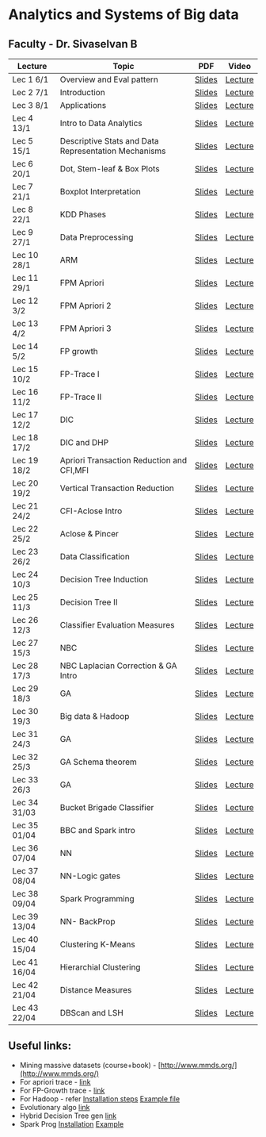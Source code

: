 # Analytics and Systems of Big data
##  Faculty - Dr. Sivaselvan B

|Lecture |Topic |PDF|Video|
|---|---|---|---|
| Lec 1	 6/1|	Overview and Eval pattern| [Slides](https://drive.google.com/file/d/11EJ6P43_0_aAuAyZdz2lM4wWXfJrC9cz/view)| [Lecture](https://drive.google.com/file/d/1eBfzOTXIhFgP9Yr3J_Yf_suRCV8Z_ljY/view)|
| Lec 2	7/1|Introduction	| [Slides](https://drive.google.com/file/d/1Nz8ob307KTyR1Deg0nlisyy3_yAK6Lwz/view)| [Lecture](https://drive.google.com/file/d/1UpmAfqrVFcgnntBC7dMmxO9fcFmoptjQ/view)|
| Lec 3	8/1| Applications	| [Slides](https://drive.google.com/file/d/1TD35xW0QBxdYSTBBsfC8UyyRXDw1YMVY/view)| [Lecture](https://drive.google.com/file/d/1GJwNYnO_k4HvxboFu7rnEchB4EYOI4Fq/view)|
| Lec 4	13/1| Intro to Data Analytics	| [Slides](https://drive.google.com/file/d/13Xi4i_guUxuES83mR5szX9UCjtV_W3PQ/view)| [Lecture](https://drive.google.com/file/d/1e2-c4wF7Le76ixAjMfN6FBiWa5tKocrB/view)|
| Lec 5	15/1|Descriptive Stats and Data Representation Mechanisms	| [Slides](https://drive.google.com/file/d/1NMK5SgXyh6gAfTJVrIs-M5EgsUFT3PNX/view)| [Lecture](https://drive.google.com/file/d/1MVvowtjE-CovFsBKqRbhVC111p_6KVrm/view)|
| Lec 6	20/1|Dot, Stem-leaf & Box Plots	| [Slides](https://drive.google.com/file/d/1Rgj_osyO92Nb_Qz7JmfOlxnZDWVxbZBw/view)| [Lecture](https://drive.google.com/file/d/1ZlU_aCAtlD0ywnVlqg1Xe-pu250qWw6s/view)|
| Lec 7	21/1|Boxplot Interpretation	| [Slides](https://drive.google.com/file/d/1-fRTTmcwciKYtJT7BwliZz0GkrKVg0JA/view)| [Lecture](https://drive.google.com/file/d/1s9d1RoFloP4XeH7B6Qaa_3Ate24pmZN_/view)|
| Lec 8	22/1|KDD Phases	| [Slides](https://drive.google.com/file/d/1HIH0F4WkUqUr9QZ_VpwvFJGDiVN63ctX/view)| [Lecture](https://drive.google.com/file/d/1tF4XBkIyN71z5m77CAwYzH7hDfQ6FKCw/view)|
| Lec 9	27/1|Data Preprocessing	| [Slides](https://drive.google.com/file/d/1yHUrt4uVEsNOSxVItdGNgLwhHd4TzGJB/view)| [Lecture](https://drive.google.com/file/d/1Y0wtHJ3YqQkfNvrVbRf2sIez1ng10tkJ/view)|
| Lec 10	28/1|	ARM| [Slides](https://drive.google.com/file/d/1f2s0lsitUTXxWWliZI4o64wmGs-vV45j/view)| [Lecture](https://drive.google.com/file/d/1XQOivC9R4H-Q_o9yyDcxtHnn9Fbssp0G/view)|
| Lec 11	29/1|	FPM Apriori| [Slides](https://drive.google.com/file/d/13W0ATRoMAMgHVktsTGy2CFrgn5zoUsvM/view)| [Lecture](https://drive.google.com/file/d/1JvPnmXHp9c0VdQ3OVYzyaGCivbw5dxJj/view)|
| Lec 12 3/2|FPM Apriori 2 |[Slides](https://drive.google.com/file/d/16QWkYK17wSlNyAfjIfao3afnAEbTey-4/view)|[Lecture](https://drive.google.com/file/d/1oNZs3fPFYNaX5XfWyHuzNcexhu09q0Lj/view)|
|Lec 13 4/2|FPM Apriori 3 |[Slides](https://drive.google.com/file/d/1Fh--9RtFaYp2ZARmFo_v_cq9Dt3LdpUk/view)|[Lecture](https://drive.google.com/file/d/1Y083bi6AA7M8lpdpT25MzrpJ2AqyE1ch/view)|
|Lec 14 5/2|FP growth |[Slides](https://drive.google.com/file/d/1F6et7G-GCQ-KuH5pZ2lgHODjTwEZA3M-/view)|[Lecture](https://drive.google.com/file/d/19ZgHp3IfWSw0QcE-Z2E_Ok2zpOOTTxdM/view)|
|Lec 15 10/2|FP-Trace I |[Slides](https://drive.google.com/file/d/1vsHtKemxmf2GCBSVCDcJOfG_ZlAd6XCX/view)|[Lecture](https://drive.google.com/file/d/1oVClgye0yQGveyoxGksSTNJZE07u7oUZ/view)|
|Lec 16 11/2|FP-Trace II|[Slides](https://drive.google.com/file/d/1NDavIZVD5gc7rvbd3QAtQn0nOijfy-8T/view)|[Lecture](https://drive.google.com/file/d/1DfWpv0IklCZBHUChTQyiKfGFT3AUvK2C/view)|
|Lec 17 12/2|DIC |[Slides](https://drive.google.com/file/d/1T_ElinaL1QCR2TQCbABPxJPEIO5i5Ljs/view)|[Lecture](https://drive.google.com/file/d/1JVm5jlt508NWlqUjZC9o__EIA2-6hJEs/view)|
|Lec 18 17/2|DIC and DHP |[Slides](https://drive.google.com/file/d/1ZDu1eqAlaE7mEsDf-bqeolvqfhSgksFA/view)|[Lecture](https://drive.google.com/file/d/13MvPtbqj8OyUFY6ik3ilnHIKiUwAh0pr/view)|
|Lec 19 18/2|Apriori Transaction Reduction and CFI,MFI |[Slides](https://drive.google.com/file/d/1q68uXjMaKMnmsxzlfQFbC16m42Wwk6dg/view)|[Lecture](https://drive.google.com/file/d/1swTKLtOiNsppjBgAQMTOq97GkbkmRqSv/view)|
|Lec 20 19/2| Vertical Transaction Reduction|[Slides](https://drive.google.com/file/d/1lieREgQNKcjYedbUv74_kMbzKBB-ExD7/view)|[Lecture](https://drive.google.com/file/d/1VDq8IB6W2POCbmwkayAv8BzAONN3nFPj/view)|
|Lec 21 24/2|CFI-Aclose Intro |[Slides](https://drive.google.com/file/d/1wo5uWS761em3_BRPmyJ0bA7RAGPMcoUP/view)|[Lecture](https://drive.google.com/file/d/1bTXvTty2NtuX4ZrNFI8kgi8SYM2mCI8k/view)|
|Lec 22 25/2 |Aclose & Pincer |[Slides](https://drive.google.com/file/d/1EOQ82HhDynpEZ5dPNXL9solllJrfviCW/view)|[Lecture](https://drive.google.com/file/d/1ipSg96Yye-pj_-G8VorcKRy450fN_eZ6/view)|
|Lec 23 26/2|Data Classification |[Slides](https://drive.google.com/file/d/19Rtjl0jMSttpywQ9mPUWVPPojI2bOqDJ/view)|[Lecture](https://drive.google.com/file/d/1mVbphmxpzScqLvr3Ee_WPxdCsvS756DS/view)|
|Lec 24 10/3|Decision Tree Induction |[Slides](https://drive.google.com/file/d/17crzmopZQ6lFSU_KrDd0hQmZ1atqXDPW/view)|[Lecture](https://drive.google.com/file/d/1-KN6EEoGlVhcDHE3EgO9rV5b4JceJIQU/view)|
|Lec 25 11/3|Decision Tree II |[Slides](https://drive.google.com/file/d/1JWdfWe56MsvCCsdYUKuHxEQHtvbKAkV-/view)|[Lecture](https://drive.google.com/file/d/1I1k099UOvvnIcmqzGk6-T8jVMbQ8wum3/view)|
|Lec 26 12/3|Classifier Evaluation Measures |[Slides](https://drive.google.com/file/d/1hh0eBb-CJ7j4W_i-b00e0pYSOSDrcvlc/view)|[Lecture](https://drive.google.com/file/d/1bfE0eTeQDBDzlqQHe9vTK9BRtTXEUaz7/view)|
|Lec 27 15/3|NBC |[Slides](https://drive.google.com/file/d/1pUyfRLvARvsskithu5iVZ1dZgK2IkG6X/view)|[Lecture](https://drive.google.com/file/d/1muJyMwaxFKS42g4T7roX1rRsxY5aul7A/view)|
|Lec 28 17/3|NBC Laplacian Correction & GA Intro |[Slides](https://drive.google.com/file/d/1JDBPoknT5jkffStcFBbc7oRydiz-_F4n/view)|[Lecture](https://drive.google.com/file/d/1C6n3a9oOZm64-oAbV8WTGotLNbpW0XsG/view)|
|Lec 29 18/3|GA |[Slides](https://drive.google.com/file/d/1ZWEVxKX1Izy2sxwOgIxwRi0JVrC4_XMK/view)|[Lecture](https://drive.google.com/file/d/1KSo7qjo2up46-jBKu0cBc6RYYLjGR0J0/view)|
|Lec 30 19/3|Big data & Hadoop |[Slides](https://drive.google.com/file/d/1g_YeiypuUt-sh3XvOsF37K7BAThk2LvP/view)|[Lecture](https://drive.google.com/file/d/1BCSKuKYPBhcq-ZxSORzNRr_539G9bhOS/view)|
|Lec 31 24/3| GA  |[Slides](https://drive.google.com/file/d/1fLdBveqdeE3rYMuON1uN8QGefTmbDbMD/view)|[Lecture](https://drive.google.com/file/d/1tz0fX9RdC_QksJCP_iXgd5hwoXfk39_c/view)|
|Lec 32 25/3|GA Schema theorem |[Slides](https://drive.google.com/file/d/1QI9ACHzTAHJWBPZo3bL1Ox7ofNIgJpdJ/view)|[Lecture](https://drive.google.com/file/d/1RLFm942yFUgNCqlgNuEGAnbJjCmtBknl/view)|
|Lec 33 26/3|GA |[Slides](https://drive.google.com/file/d/1Dl23jQRsz5Byim1fr_fA0-SAtV_qApIh/view)|[Lecture](https://drive.google.com/file/d/1rSTz6J4AwsMl4JmsN8wAIuaMeu6msmLB/view)|
|Lec 34 31/03|Bucket Brigade Classifier |[Slides](https://drive.google.com/file/d/1MohLgeG8mDefTWb0Obtwu9D5S9opFzxW/view)|[Lecture](https://drive.google.com/file/d/1_uX_RX0YbNJSF4vrSQCQb94wW9B6kZ61/view)|
|Lec 35 01/04|BBC and Spark intro |[Slides](https://drive.google.com/file/d/17yCqPG185nAxYsfWI73VdQFEmwfe6lUH/view)|[Lecture](https://drive.google.com/file/d/1_yKg_P5jHKB4q2w9dnLvC1QF1H3KdIZB/view)|
|Lec 36 07/04|NN |[Slides](https://drive.google.com/file/d/1XAVELmZkIY4X5vUptGpUywt2LBQLfvho/view)|[Lecture](https://drive.google.com/file/d/1imUg8AAACjI0d6eSP9sSy3odHAA9HH5p/view)|
|Lec 37 08/04|NN-Logic gates |[Slides](https://drive.google.com/file/d/1V2cCJihbtc6-8yV5H4OrmbvXGHsYVgcL/view)|[Lecture](https://drive.google.com/file/d/1U909JgoTXZcx6zQDSXH1oCF-osvHAT5c/view)|
|Lec 38 09/04|Spark Programming |[Slides](https://drive.google.com/file/d/1X73-W44CSZswM6xvmmty_Pxtx5emR3YX/view)|[Lecture](https://drive.google.com/file/d/1vGvTVu8Mw01n9H5DBWIxr_djXVEkfiao/view)|
|Lec 39 13/04|NN- BackProp|[Slides](https://drive.google.com/file/d/1VcbBbYTKFitohP4nek6Nxgg5Df2PyoO7/view)|[Lecture](https://drive.google.com/file/d/1qrBJvRoCTW0Kk8NA-suofVPEuc0Lqeo3/view)|
|Lec 40 15/04|Clustering K-Means |[Slides](https://drive.google.com/file/d/1z3Rs26oi0SMHa7c8TeCdTDDYnRAPrwn2/view)|[Lecture](https://drive.google.com/file/d/1llOEP-pyu9MErUHKSgJ0H-ZIcZzAGus7/view)|
|Lec 41 16/04|Hierarchial Clustering |[Slides](https://drive.google.com/file/d/1u2zTonNGyt6z8Yyl5CnzbG6x66nARpmG/view)|[Lecture](https://drive.google.com/file/d/1UYSDsHG8GErWXLsAXuzxmv7bXEmwwGWr/view)|
|Lec 42 21/04|Distance Measures |[Slides](https://drive.google.com/file/d/1UxrJE_Pklc2ojsrIzlJethVczwtYEdpk/view)|[Lecture](https://drive.google.com/file/d/1vMmkrSEKLJ2Q5tWgRfM3byoQ5afzu1zN/view)|
|Lec 43 22/04|DBScan and LSH |[Slides](https://drive.google.com/file/d/1Dg-yfoL7rBxUHNoNwhfmj4Ae6XgEJpF8/view)|[Lecture](https://drive.google.com/file/d/1xhlYTed6mdyi2DkUs2kNo5PM7VhgYe9G/view)|


## Useful links:

- Mining massive datasets (course+book) - [http://www.mmds.org/](http://www.mmds.org/)
- For apriori trace - [link](https://www.youtube.com/watch?v=h_l3b2CIQ_o&list=PLYT7YDstBQmE50voZ81eLS0hz2gUdZJwp&index=6&ab_channel=CSEGURUS)
- For FP-Growth trace - [link](https://www.youtube.com/watch?v=VB8KWm8MXss)
- For Hadoop - refer [Installation steps](https://drive.google.com/open?id=1aKEUzB700kWvH9acmziNKUNnBNOPRm-E&authuser=0) [Example file](https://drive.google.com/open?id=1oV9Xe91lUltXg4nmu4mQbqHRNIOG6P81&authuser=0)
- Evolutionary algo [link](https://drive.google.com/open?id=17COxlVYBVavNNyLQFlO7QEpEXH1hUx_d&authuser=0)
- Hybrid Decision Tree gen [link](https://drive.google.com/open?id=1zeC8SFVe1Fnl-4GirDvJQQuuVrHz0KaZ&authuser=0)
- Spark Prog [Installation](https://drive.google.com/open?id=1tFbiSH8VDw0dh7q_Te2QopwAxnPoQdKG&authuser=0) [Example](https://drive.google.com/open?id=1OmQLZxMiDvBmvTAlN8UXOqf8YX0qLKvB&authuser=0) 
 <!--
|Lec | |[Slides]() |[Lecture]() |
-->
